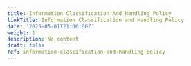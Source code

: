 ```yaml
---
title: Information Classification And Handling Policy
linkTitle: Information Classification and Handling Policy
date: '2025-05-01T21:06:00Z'
weight: 1
description: No content
draft: false
ref: information-classification-and-handling-policy
---
```


